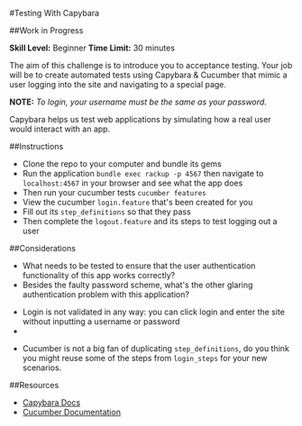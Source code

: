 #Testing With Capybara

##Work in Progress

__Skill Level:__ Beginner
__Time Limit:__ 30 minutes

The aim of this challenge is to introduce you to acceptance testing. Your job will be to create automated tests using Capybara & Cucumber that mimic a user logging into the site and navigating to a special page.

__NOTE:__ _To login, your username must be the same as your password._

Capybara helps us test web applications by simulating how a real user would interact with an app.

##Instructions
- Clone the repo to your computer and bundle its gems
- Run the application `bundle exec rackup -p 4567` then navigate to `localhost:4567` in your browser and see what the app does
- Then run your cucumber tests `cucumber features`
- View the cucumber `login.feature` that's been created for you
- Fill out its `step_definitions` so that they pass
- Then complete the `logout.feature` and its steps to test logging out a user

##Considerations
- What needs to be tested to ensure that the user authentication functionality of this app works correctly?
- Besides the faulty password scheme, what's the other glaring authentication problem with this application?
 * Login is not validated in any way: you can click login and enter the site without inputting a username or password
 *
- Cucumber is not a big fan of duplicating `step_definitions`, do you think you might reuse some of the steps from `login_steps` for your new scenarios.

##Resources
- [Capybara Docs](https://github.com/jnicklas/capybara)
- [Cucumber Documentation](http://cukes.info/)
